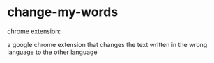 # change-my-words
chrome extension:

 a google chrome extension that changes the text written in the wrong language to the other language
